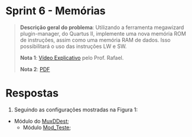 # Sprint 6 - Memórias

> **Descrição geral do problema**: Utilizando a ferramenta megawizard plugin-manager, do Quartus II,
implemente uma nova memória ROM de instruções, assim como uma memória RAM de dados. Isso
possibilitará o uso das instruções LW e SW.
> 
> **Nota 1**: [Vídeo Explicativo](https://youtu.be/0Xkp6-G8LPs) pelo Prof. Rafael.
> 
> **Nota 2**: [PDF](https://github.com/NibiruFT/CPU-MIPS/blob/main/Sprint%206/images/Sprint6%20-%20Mem%C3%B3rias%20-%20CPU%20MIPS.pdf)

# Respostas

1. Seguindo as configurações mostradas na Figura 1:
  - Módulo do [MuxDDest](https://github.com/NibiruFT/CPU-MIPS/blob/main/Sprint%206/respostas/MuxDDest.v);
	- Módulo [Mod_Teste](https://github.com/NibiruFT/CPU-MIPS/blob/main/Sprint%206/respostas/Mod_Teste.v);
